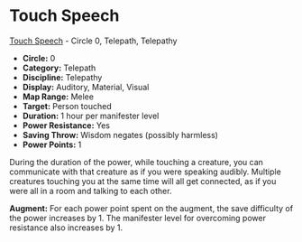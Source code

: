 # Touch Speech

[Touch Speech](/Psionics/T/TouchSpeech.md) - Circle 0, Telepath, Telepathy

- **Circle:** 0
- **Category:** Telepath
- **Discipline:** Telepathy
- **Display:** Auditory, Material, Visual
- **Map Range:** Melee
- **Target:** Person touched
- **Duration:** 1 hour per manifester level
- **Power Resistance:** Yes
- **Saving Throw:** Wisdom negates (possibly harmless)
- **Power Points:** 1

During the duration of the power, while touching a creature, you can communicate with that creature as if you were speaking audibly. Multiple creatures touching you at the same time will all get connected, as if you were all in a room and talking to each other.

**Augment:** For each power point spent on the augment, the save difficulty of the power increases by 1. The manifester level for overcoming power resistance also increases by 1.
